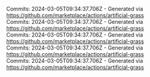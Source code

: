 Commits: 2024-03-05T09:34:37.706Z - Generated via https://github.com/marketplace/actions/artificial-grass
<br>
Commits: 2024-03-05T09:34:37.706Z - Generated via https://github.com/marketplace/actions/artificial-grass
<br>
Commits: 2024-03-05T09:34:37.706Z - Generated via https://github.com/marketplace/actions/artificial-grass
<br>
Commits: 2024-03-05T09:34:37.706Z - Generated via https://github.com/marketplace/actions/artificial-grass
<br>
Commits: 2024-03-05T09:34:37.706Z - Generated via https://github.com/marketplace/actions/artificial-grass
<br>
